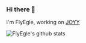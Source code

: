 ### Hi there 👋

<!--
**FlyEgle/FlyEgle** is a ✨ _special_ ✨ repository because its `README.md` (this file) appears on your GitHub profile.

Here are some ideas to get you started:

- 🔭 I’m currently working on ...
- 🌱 I’m currently learning ...
- 👯 I’m looking to collaborate on ...
- 🤔 I’m looking for help with ...
- 💬 Ask me about ...
- 📫 How to reach me: ...
- 😄 Pronouns: ...
- ⚡ Fun fact: ...
-->

I'm FlyEgle, working on [JOYY](https://github.com/joyycom)

![FlyEgle's github stats](https://github-readme-stats.vercel.app/api?username=FlyEgle&show_icons=true&theme=tokyonight)
